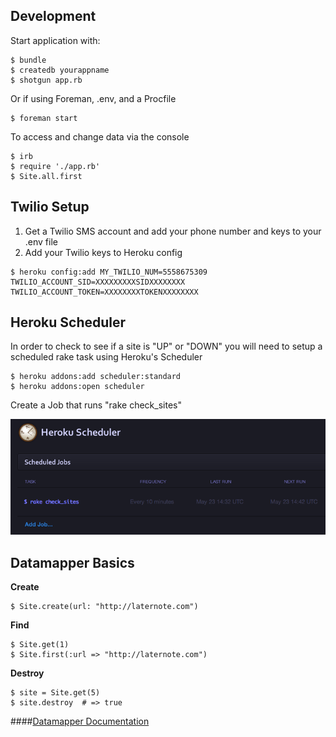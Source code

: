 ## Development

Start application with:

    $ bundle
    $ createdb yourappname
    $ shotgun app.rb
    
Or if using Foreman, .env, and a Procfile
    
    $ foreman start

To access and change data via the console

    $ irb
    $ require './app.rb'
    $ Site.all.first
    
## Twilio Setup

1. Get a Twilio SMS account and add your phone number and keys to your .env file
2. Add your Twilio keys to Heroku config

````
$ heroku config:add MY_TWILIO_NUM=5558675309 TWILIO_ACCOUNT_SID=XXXXXXXXXSIDXXXXXXXX TWILIO_ACCOUNT_TOKEN=XXXXXXXXTOKENXXXXXXXX
````
    
## Heroku Scheduler

In order to check to see if a site is "UP" or "DOWN" you will need to setup a scheduled rake task using Heroku's Scheduler

    $ heroku addons:add scheduler:standard
    $ heroku addons:open scheduler
    
Create a Job that runs "rake check\_sites"    

![Heroku Scheduler](assets/heroku-scheduler.png)  
  
## Datamapper Basics

**Create**

    $ Site.create(url: "http://laternote.com")

**Find**

    $ Site.get(1)
    $ Site.first(:url => "http://laternote.com")

**Destroy**

    $ site = Site.get(5)
    $ site.destroy  # => true

####[Datamapper Documentation](http://datamapper.org/docs/)